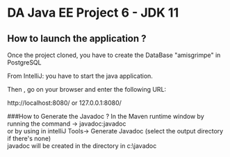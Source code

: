 DA Java EE Project 6 - JDK 11 
==
How to launch the application ?
-
Once the project cloned, you have to create the DataBase "amisgrimpe" in PostgreSQL

From IntelliJ: you have to start the java application.
<br/>

Then , go on your browser and enter  the following URL:

http://localhost:8080/ or 127.0.0.1:8080/

###How to Generate the Javadoc ?
In the Maven runtime window by running the command -> javadoc:javadoc <br/>
or by using in intelliJ Tools-> Generate Javadoc (select the output directory if there's none)<br/>
javadoc will be created in the directory in c:\javadoc<br/>

